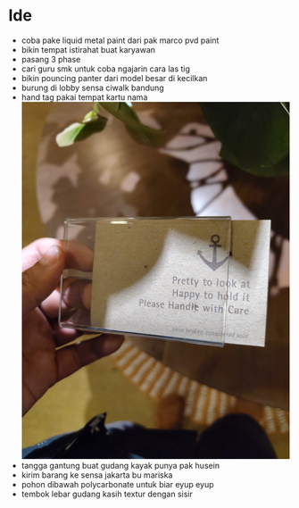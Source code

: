 # Ide

- coba pake liquid metal paint dari pak marco pvd paint
- bikin tempat istirahat buat karyawan
- pasang 3 phase
- cari guru smk untuk coba ngajarin cara las tig
- bikin pouncing panter dari model besar di kecilkan
- burung di lobby sensa ciwalk bandung
- hand tag pakai tempat kartu nama ![haaaha](./89dbbc67d6712359cd9759ebbb5470bb.jpg)
- tangga gantung buat gudang kayak punya pak husein
- kirim barang ke sensa jakarta bu mariska
- pohon dibawah polycarbonate untuk biar eyup eyup
- tembok lebar gudang kasih textur dengan sisir
